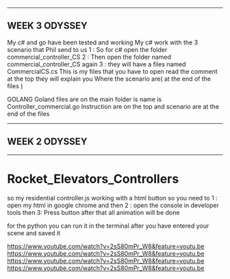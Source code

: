 -----------------------------
WEEK 3 ODYSSEY
-----------------------------
My c# and go have been tested and working
My c# work with the 3 scenario that Phil send to us
1 : So for c# open the folder commercial_controller_CS
2 : Then open the folder named commercial_controller_CS again
3 : they will have a files named CommercialCS.cs
This is my files that you have to open read the comment at the top they will explain you
Where the scenario are( at the end of the files )

GOLANG
Goland files are on the main folder is name is Controller_commercial.go
Instruction are on the top and scenario are at the end of the files

-----------------------------
## WEEK 2 ODYSSEY
-----------------------------
# Rocket_Elevators_Controllers

so my residential controller.js working with a html button so you need to
1 : open my html in google chrome and then
2 : open the console in developer tools then
3: Press button
after that all animation will be done

for the python you can run it in the terminal after you have entered your scene and saved it

https://www.youtube.com/watch?v=2sS80mPr_W8&feature=youtu.be
https://www.youtube.com/watch?v=2sS80mPr_W8&feature=youtu.be
https://www.youtube.com/watch?v=2sS80mPr_W8&feature=youtu.be
https://www.youtube.com/watch?v=2sS80mPr_W8&feature=youtu.be
